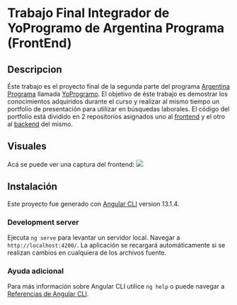 # Trabajo Final Integrador de YoProgramo de Argentina Programa (FrontEnd)

## Descripcion

Éste trabajo es el proyecto final de la segunda parte del programa [Argentina Programa](https://www.argentina.gob.ar/produccion/argentina-programa/segunda-etapa) llamada [YoProgramo](https://www.argentina.gob.ar/produccion/argentina-programa/segunda-etapa). El objetivo de éste trabajo es demostrar los conocimientos adquiridos durante el curso y realizar al mismo tiempo un portfolio de presentación para utilizar en búsquedas laborales. El código del portfolio está dividido en 2 repositorios asignados uno al [frontend](https://github.com/DamianFCejas/TFI-FrontEnd) y el otro al [backend](https://github.com/DamianFCejas/TFI-BackEnd) del mismo.

## Visuales

Acá se puede ver una captura del frontend:
![](https://i.ibb.co/k626sJS/Proyecto-Portfolio.png)

## Instalación

Este proyecto fue generado con [Angular CLI](https://github.com/angular/angular-cli) version 13.1.4.

### Development server

Ejecuta `ng serve` para levantar un servidor local. Navegar a `http://localhost:4200/`. La aplicación se recargará automáticamente si se realizan cambios en cualquiera de los archivos fuente.

### Ayuda adicional

Para más información sobre Angular CLI utilice `ng help` o puede navegar a [Referencias de Angular CLI](https://angular.io/cli).
